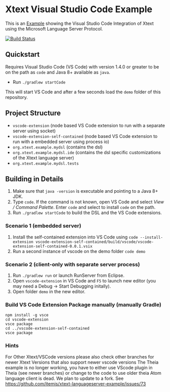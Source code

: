 # Xtext Visual Studio Code Example

This is an [Example](https://github.com/itemis/xtext-languageserver-example/blob/master/vscode-extension-self-contained/README.md) showing the Visual Studio Code Integration of Xtext using the Microsoft Language Server Protocol.


[![Build Status](https://travis-ci.org/itemis/xtext-languageserver-example.svg?branch=master)](https://travis-ci.org/itemis/xtext-languageserver-example)

## Quickstart

Requires Visual Studio Code (VS Code) with version 1.4.0 or greater to be on the path as `code` and Java 8+ available as `java`.

- Run `./gradlew startCode`

This will start VS Code and after a few seconds load the `demo` folder of this repository.

## Project Structure

- `vscode-extension` (node based VS Code extension to run with a separate server using socket)
- `vscode-extension-self-contained` (node based VS Code extension to run with a embedded server using process io)
- `org.xtext.example.mydsl` (contains the dsl)
- `org.xtext.example.mydsl.ide` (contains the dsl specific customizations of the Xtext language server)
- `org.xtext.example.mydsl.tests`

## Building in Details

1. Make sure that `java -version` is executable and pointing to a Java 8+ JDK.
2. Type `code`. If the command is not known, open VS Code and select *View / Command Palette*. Enter `code` and select to install `code` on the path.
1. Run `./gradlew startCode` to build the DSL and the VS Code extensions.

### Scenario 1 (embedded server)

1. Install the self-contained extension into VS Code using
    `code --install-extension vscode-extension-self-contained/build/vscode/vscode-extension-self-contained-0.0.1.vsix`
2. Run a second instance of vscode on the demo folder `code demo`

### Scenario 2 (client-only with separate server process)

1. Run `./gradlew run` or launch RunServer from Eclipse.
2. Open `vscode-extension` in VS Code and `F5` to launch new editor (you may need a Debug -> Start Debugging initally).
1. Open folder `demo` in the new editor.


### Build VS Code Extension Package manually (manually Gradle)

```
npm install -g vsce
cd vscode-extension
vsce package
cd ../vscode-extension-self-contained
vsce package
```

### Hints

For Other Xtext/VSCode versions please also check other branches for newer Xtext Versions that also support newer vscode versions
The Theia example is no longer working, you have to either use VScode plugin in Theia (see newer branches) or change to the code to use older theia
Atom language client is dead. We plan to update to a fork. See https://github.com/itemis/xtext-languageserver-example/issues/73